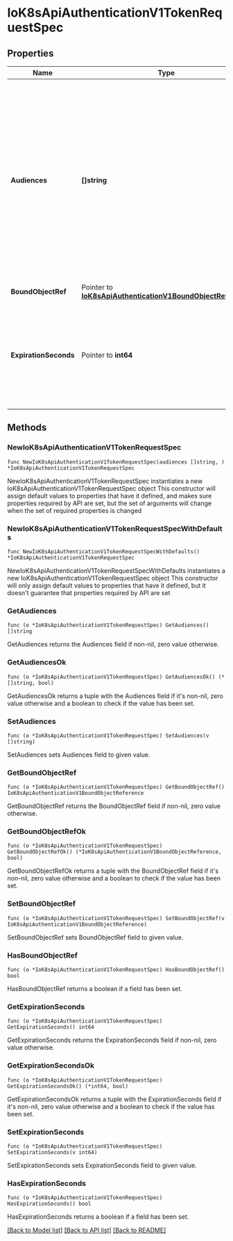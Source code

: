 # IoK8sApiAuthenticationV1TokenRequestSpec

## Properties

Name | Type | Description | Notes
------------ | ------------- | ------------- | -------------
**Audiences** | **[]string** | Audiences are the intendend audiences of the token. A recipient of a token must identify themself with an identifier in the list of audiences of the token, and otherwise should reject the token. A token issued for multiple audiences may be used to authenticate against any of the audiences listed but implies a high degree of trust between the target audiences. | 
**BoundObjectRef** | Pointer to [**IoK8sApiAuthenticationV1BoundObjectReference**](IoK8sApiAuthenticationV1BoundObjectReference.md) |  | [optional] 
**ExpirationSeconds** | Pointer to **int64** | ExpirationSeconds is the requested duration of validity of the request. The token issuer may return a token with a different validity duration so a client needs to check the &#39;expiration&#39; field in a response. | [optional] 

## Methods

### NewIoK8sApiAuthenticationV1TokenRequestSpec

`func NewIoK8sApiAuthenticationV1TokenRequestSpec(audiences []string, ) *IoK8sApiAuthenticationV1TokenRequestSpec`

NewIoK8sApiAuthenticationV1TokenRequestSpec instantiates a new IoK8sApiAuthenticationV1TokenRequestSpec object
This constructor will assign default values to properties that have it defined,
and makes sure properties required by API are set, but the set of arguments
will change when the set of required properties is changed

### NewIoK8sApiAuthenticationV1TokenRequestSpecWithDefaults

`func NewIoK8sApiAuthenticationV1TokenRequestSpecWithDefaults() *IoK8sApiAuthenticationV1TokenRequestSpec`

NewIoK8sApiAuthenticationV1TokenRequestSpecWithDefaults instantiates a new IoK8sApiAuthenticationV1TokenRequestSpec object
This constructor will only assign default values to properties that have it defined,
but it doesn't guarantee that properties required by API are set

### GetAudiences

`func (o *IoK8sApiAuthenticationV1TokenRequestSpec) GetAudiences() []string`

GetAudiences returns the Audiences field if non-nil, zero value otherwise.

### GetAudiencesOk

`func (o *IoK8sApiAuthenticationV1TokenRequestSpec) GetAudiencesOk() (*[]string, bool)`

GetAudiencesOk returns a tuple with the Audiences field if it's non-nil, zero value otherwise
and a boolean to check if the value has been set.

### SetAudiences

`func (o *IoK8sApiAuthenticationV1TokenRequestSpec) SetAudiences(v []string)`

SetAudiences sets Audiences field to given value.


### GetBoundObjectRef

`func (o *IoK8sApiAuthenticationV1TokenRequestSpec) GetBoundObjectRef() IoK8sApiAuthenticationV1BoundObjectReference`

GetBoundObjectRef returns the BoundObjectRef field if non-nil, zero value otherwise.

### GetBoundObjectRefOk

`func (o *IoK8sApiAuthenticationV1TokenRequestSpec) GetBoundObjectRefOk() (*IoK8sApiAuthenticationV1BoundObjectReference, bool)`

GetBoundObjectRefOk returns a tuple with the BoundObjectRef field if it's non-nil, zero value otherwise
and a boolean to check if the value has been set.

### SetBoundObjectRef

`func (o *IoK8sApiAuthenticationV1TokenRequestSpec) SetBoundObjectRef(v IoK8sApiAuthenticationV1BoundObjectReference)`

SetBoundObjectRef sets BoundObjectRef field to given value.

### HasBoundObjectRef

`func (o *IoK8sApiAuthenticationV1TokenRequestSpec) HasBoundObjectRef() bool`

HasBoundObjectRef returns a boolean if a field has been set.

### GetExpirationSeconds

`func (o *IoK8sApiAuthenticationV1TokenRequestSpec) GetExpirationSeconds() int64`

GetExpirationSeconds returns the ExpirationSeconds field if non-nil, zero value otherwise.

### GetExpirationSecondsOk

`func (o *IoK8sApiAuthenticationV1TokenRequestSpec) GetExpirationSecondsOk() (*int64, bool)`

GetExpirationSecondsOk returns a tuple with the ExpirationSeconds field if it's non-nil, zero value otherwise
and a boolean to check if the value has been set.

### SetExpirationSeconds

`func (o *IoK8sApiAuthenticationV1TokenRequestSpec) SetExpirationSeconds(v int64)`

SetExpirationSeconds sets ExpirationSeconds field to given value.

### HasExpirationSeconds

`func (o *IoK8sApiAuthenticationV1TokenRequestSpec) HasExpirationSeconds() bool`

HasExpirationSeconds returns a boolean if a field has been set.


[[Back to Model list]](../README.md#documentation-for-models) [[Back to API list]](../README.md#documentation-for-api-endpoints) [[Back to README]](../README.md)


